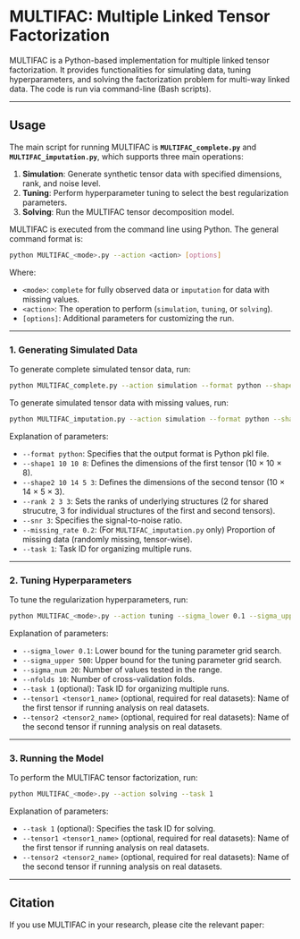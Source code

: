 # MULTIFAC: Multiple Linked Tensor Factorization

MULTIFAC is a Python-based implementation for multiple linked tensor factorization. It provides functionalities for simulating data, tuning hyperparameters, and solving the factorization problem for multi-way linked data. The code is run via command-line (Bash scripts).

---

## Usage
The main script for running MULTIFAC is **`MULTIFAC_complete.py`** and **`MULTIFAC_imputation.py`**, which supports three main operations:

1. **Simulation**: Generate synthetic tensor data with specified dimensions, rank, and noise level.
2. **Tuning**: Perform hyperparameter tuning to select the best regularization parameters.
3. **Solving**: Run the MULTIFAC tensor decomposition model.
   
MULTIFAC is executed from the command line using Python. The general command format is:

```bash
python MULTIFAC_<mode>.py --action <action> [options]
```

Where:
- `<mode>`: `complete` for fully observed data or `imputation` for data with missing values.
- `<action>`: The operation to perform (`simulation`, `tuning`, or `solving`).
- `[options]`: Additional parameters for customizing the run.

---

### 1. Generating Simulated Data
To generate complete simulated tensor data, run:
```bash
python MULTIFAC_complete.py --action simulation --format python --shape1 10 10 8 --shape2 10 14 5 3 --rank 2 3 3 --snr 3 --task 1
```

To generate simulated tensor data with missing values, run:
```bash
python MULTIFAC_imputation.py --action simulation --format python --shape1 10 10 8 --shape2 10 14 5 3 --rank 2 3 3 --snr 3 --missing_rate 0.2 --task 1
```

Explanation of parameters:
- `--format python`: Specifies that the output format is Python pkl file.
- `--shape1 10 10 8`: Defines the dimensions of the first tensor (10 × 10 × 8).
- `--shape2 10 14 5 3`: Defines the dimensions of the second tensor (10 × 14 × 5 × 3).
- `--rank 2 3 3`: Sets the ranks of underlying structures (2 for shared strucutre, 3 for individual structures of the first and second tensors).
- `--snr 3`: Specifies the signal-to-noise ratio.
- `--missing_rate 0.2`: (For `MULTIFAC_imputation.py` only) Proportion of missing data (randomly missing, tensor-wise).
- `--task 1`: Task ID for organizing multiple runs.

---

### 2. Tuning Hyperparameters

To tune the regularization hyperparameters, run:
```bash
python MULTIFAC_<mode>.py --action tuning --sigma_lower 0.1 --sigma_upper 500 --sigma_num 20 --nfolds 10 --task 1
```

Explanation of parameters:
- `--sigma_lower 0.1`: Lower bound for the tuning parameter grid search.
- `--sigma_upper 500`: Upper bound for the tuning parameter grid search.
- `--sigma_num 20`: Number of values tested in the range.
- `--nfolds 10`: Number of cross-validation folds.
- `--task 1` (optional): Task ID for organizing multiple runs.
- `--tensor1 <tensor1_name>` (optional, required for real datasets): Name of the first tensor if running analysis on real datasets.
- `--tensor2 <tensor2_name>` (optional, required for real datasets): Name of the second tensor if running analysis on real datasets.

---

### 3. Running the Model

To perform the MULTIFAC tensor factorization, run:
```bash
python MULTIFAC_<mode>.py --action solving --task 1
```

Explanation of parameters:
- `--task 1` (optional): Specifies the task ID for solving.
- `--tensor1 <tensor1_name>` (optional, required for real datasets): Name of the first tensor if running analysis on real datasets.
- `--tensor2 <tensor2_name>` (optional, required for real datasets): Name of the second tensor if running analysis on real datasets.

---

## Citation

If you use MULTIFAC in your research, please cite the relevant paper:

